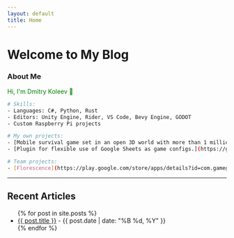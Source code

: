 ```yaml
---
layout: default
title: Home
---
```

# Welcome to My Blog

### About Me
<p style="color:green;">
Hi, I'm Dmitry Koleev 👋
</p>


```sh
# Skills:
- Languages: C#, Python, Rust
- Editors: Unity Engine, Rider, VS Code, Bevy Engine, GODOT
- Custom Raspberry Pi projects
```

```sh
# My own projects:
- [Mobile survival game set in an open 3D world with more than 1 million downloads.](https://play.google.com/store/apps/details?id=com.airbit.outcast)
- [Plugin for flexible use of Google Sheets as game configs.](https://github.com/dkoleev/UniGSC)
```

```sh
# Team projects:
- [Florescence](https://play.google.com/store/apps/details?id=com.gamegarden.florescence&hl=en)
```

---


## Recent Articles

<ul>
  {% for post in site.posts %}
    <li>
      <a href="{{ post.url }}">{{ post.title }}</a> - {{ post.date | date: "%B %d, %Y" }}
    </li>
  {% endfor %}
</ul>
